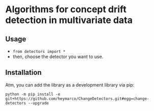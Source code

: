 
# Algorithms for concept drift detection in multivariate data

## Usage

- `from detectors import *`
- then, choose the detector you want to use.

## Installation

Atm, you can add the library as a development library via pip:

    python -m pip install -e git+https://github.com/heymarco/ChangeDetectors.git#egg=change-detectors --upgrade
